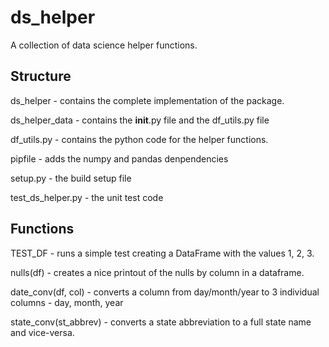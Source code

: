 # ds_helper
A collection of data science helper functions.

## Structure

ds_helper - contains the complete implementation of the package.

ds_helper_data - contains the __init__.py file and the df_utils.py file

df_utils.py - contains the python code for the helper functions.

pipfile - adds the numpy and pandas denpendencies

setup.py - the build setup file

test_ds_helper.py - the unit test code

## Functions

TEST_DF - runs a simple test creating a DataFrame with the values 1, 2, 3.

nulls(df) - creates a nice printout of the nulls by column in a dataframe.

date_conv(df, col) - converts a column from day/month/year to 3 individual columns - day, month, year

state_conv(st_abbrev) - converts a state abbreviation to a full state name and vice-versa.


